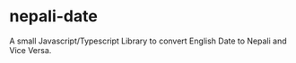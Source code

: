 # nepali-date
A small Javascript/Typescript Library to convert English Date to Nepali and Vice Versa.
